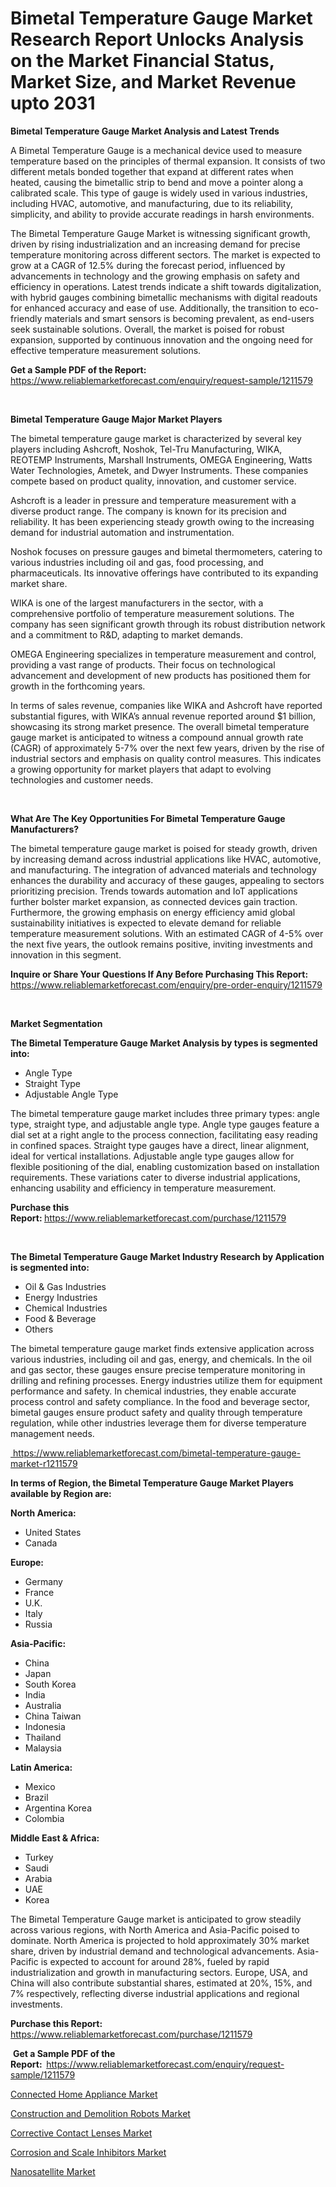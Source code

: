 <p><h1>Bimetal Temperature Gauge Market Research Report Unlocks Analysis on the Market Financial Status, Market Size, and Market Revenue upto 2031</h1></p><p><strong>Bimetal Temperature Gauge Market Analysis and Latest Trends</strong></p>
<p><p>A Bimetal Temperature Gauge is a mechanical device used to measure temperature based on the principles of thermal expansion. It consists of two different metals bonded together that expand at different rates when heated, causing the bimetallic strip to bend and move a pointer along a calibrated scale. This type of gauge is widely used in various industries, including HVAC, automotive, and manufacturing, due to its reliability, simplicity, and ability to provide accurate readings in harsh environments.</p><p>The Bimetal Temperature Gauge Market is witnessing significant growth, driven by rising industrialization and an increasing demand for precise temperature monitoring across different sectors. The market is expected to grow at a CAGR of 12.5% during the forecast period, influenced by advancements in technology and the growing emphasis on safety and efficiency in operations. Latest trends indicate a shift towards digitalization, with hybrid gauges combining bimetallic mechanisms with digital readouts for enhanced accuracy and ease of use. Additionally, the transition to eco-friendly materials and smart sensors is becoming prevalent, as end-users seek sustainable solutions. Overall, the market is poised for robust expansion, supported by continuous innovation and the ongoing need for effective temperature measurement solutions.</p></p>
<p><strong>Get a Sample PDF of the Report:&nbsp;</strong> <a href="https://www.reliablemarketforecast.com/enquiry/request-sample/1211579?utm_campaign=1842&utm_medium=2&utm_source=Github&utm_content=ia&utm_term=17122024&utm_id=bimetal-temperature-gauge">https://www.reliablemarketforecast.com/enquiry/request-sample/1211579</a></p>
<p>&nbsp;</p>
<p><strong>Bimetal Temperature Gauge Major Market Players</strong></p>
<p><p>The bimetal temperature gauge market is characterized by several key players including Ashcroft, Noshok, Tel-Tru Manufacturing, WIKA, REOTEMP Instruments, Marshall Instruments, OMEGA Engineering, Watts Water Technologies, Ametek, and Dwyer Instruments. These companies compete based on product quality, innovation, and customer service.</p><p>Ashcroft is a leader in pressure and temperature measurement with a diverse product range. The company is known for its precision and reliability. It has been experiencing steady growth owing to the increasing demand for industrial automation and instrumentation.</p><p>Noshok focuses on pressure gauges and bimetal thermometers, catering to various industries including oil and gas, food processing, and pharmaceuticals. Its innovative offerings have contributed to its expanding market share. </p><p>WIKA is one of the largest manufacturers in the sector, with a comprehensive portfolio of temperature measurement solutions. The company has seen significant growth through its robust distribution network and a commitment to R&D, adapting to market demands.</p><p>OMEGA Engineering specializes in temperature measurement and control, providing a vast range of products. Their focus on technological advancement and development of new products has positioned them for growth in the forthcoming years.</p><p>In terms of sales revenue, companies like WIKA and Ashcroft have reported substantial figures, with WIKA’s annual revenue reported around $1 billion, showcasing its strong market presence. The overall bimetal temperature gauge market is anticipated to witness a compound annual growth rate (CAGR) of approximately 5-7% over the next few years, driven by the rise of industrial sectors and emphasis on quality control measures. This indicates a growing opportunity for market players that adapt to evolving technologies and customer needs.</p></p>
<p>&nbsp;</p>
<p><strong>What Are The Key Opportunities For Bimetal Temperature Gauge Manufacturers?</strong></p>
<p><p>The bimetal temperature gauge market is poised for steady growth, driven by increasing demand across industrial applications like HVAC, automotive, and manufacturing. The integration of advanced materials and technology enhances the durability and accuracy of these gauges, appealing to sectors prioritizing precision. Trends towards automation and IoT applications further bolster market expansion, as connected devices gain traction. Furthermore, the growing emphasis on energy efficiency amid global sustainability initiatives is expected to elevate demand for reliable temperature measurement solutions. With an estimated CAGR of 4-5% over the next five years, the outlook remains positive, inviting investments and innovation in this segment.</p></p>
<p><strong>Inquire or Share Your Questions If Any Before Purchasing This Report:</strong> <a href="https://www.reliablemarketforecast.com/enquiry/pre-order-enquiry/1211579?utm_campaign=1842&utm_medium=2&utm_source=Github&utm_content=ia&utm_term=17122024&utm_id=bimetal-temperature-gauge">https://www.reliablemarketforecast.com/enquiry/pre-order-enquiry/1211579</a></p>
<p>&nbsp;</p>
<p><strong>Market Segmentation</strong></p>
<p><strong>The Bimetal Temperature Gauge Market Analysis by types is segmented into:</strong></p>
<p><ul><li>Angle Type</li><li>Straight Type</li><li>Adjustable Angle Type</li></ul></p>
<p><p>The bimetal temperature gauge market includes three primary types: angle type, straight type, and adjustable angle type. Angle type gauges feature a dial set at a right angle to the process connection, facilitating easy reading in confined spaces. Straight type gauges have a direct, linear alignment, ideal for vertical installations. Adjustable angle type gauges allow for flexible positioning of the dial, enabling customization based on installation requirements. These variations cater to diverse industrial applications, enhancing usability and efficiency in temperature measurement.</p></p>
<p><strong>Purchase this Report:&nbsp;</strong><a href="https://www.reliablemarketforecast.com/purchase/1211579?utm_campaign=1842&utm_medium=2&utm_source=Github&utm_content=ia&utm_term=17122024&utm_id=bimetal-temperature-gauge">https://www.reliablemarketforecast.com/purchase/1211579</a></p>
<p>&nbsp;</p>
<p><strong>The Bimetal Temperature Gauge Market Industry Research by Application is segmented into:</strong></p>
<p><ul><li>Oil & Gas Industries</li><li>Energy Industries</li><li>Chemical Industries</li><li>Food & Beverage</li><li>Others</li></ul></p>
<p><p>The bimetal temperature gauge market finds extensive application across various industries, including oil and gas, energy, and chemicals. In the oil and gas sector, these gauges ensure precise temperature monitoring in drilling and refining processes. Energy industries utilize them for equipment performance and safety. In chemical industries, they enable accurate process control and safety compliance. In the food and beverage sector, bimetal gauges ensure product safety and quality through temperature regulation, while other industries leverage them for diverse temperature management needs.</p></p>
<p><a href="https://www.reliablemarketforecast.com/bimetal-temperature-gauge-market-r1211579?utm_campaign=1842&utm_medium=2&utm_source=Github&utm_content=ia&utm_term=17122024&utm_id=bimetal-temperature-gauge">&nbsp;https://www.reliablemarketforecast.com/bimetal-temperature-gauge-market-r1211579</a></p>
<p><strong>In terms of Region, the Bimetal Temperature Gauge Market Players available by Region are:</strong></p>
<p>
    <p> <strong> North America: </strong>
        <ul>
            <li>United States</li>
            <li>Canada</li>
        </ul>
        </p> 
    <p> <strong> Europe: </strong>
        <ul>
            <li>Germany</li>
            <li>France</li>
            <li>U.K.</li>
            <li>Italy</li>
            <li>Russia</li>
        </ul>
        </p> 
    <p> <strong> Asia-Pacific: </strong>
        <ul>
            <li>China</li>
            <li>Japan</li>
            <li>South Korea</li>
            <li>India</li>
            <li>Australia</li>
            <li>China Taiwan</li>
            <li>Indonesia</li>
            <li>Thailand</li>
            <li>Malaysia</li>
        </ul>
        </p> 
    <p> <strong> Latin America: </strong>
        <ul>
            <li>Mexico</li>
            <li>Brazil</li>
            <li>Argentina Korea</li>
            <li>Colombia</li>
        </ul>
        </p> 
    <p> <strong> Middle East & Africa: </strong>
        <ul>
            <li>Turkey</li>
            <li>Saudi</li>
            <li>Arabia</li>
            <li>UAE</li>
            <li>Korea</li>
        </ul>
    </p>
    </p>
<p><p>The Bimetal Temperature Gauge market is anticipated to grow steadily across various regions, with North America and Asia-Pacific poised to dominate. North America is projected to hold approximately 30% market share, driven by industrial demand and technological advancements. Asia-Pacific is expected to account for around 28%, fueled by rapid industrialization and growth in manufacturing sectors. Europe, USA, and China will also contribute substantial shares, estimated at 20%, 15%, and 7% respectively, reflecting diverse industrial applications and regional investments.</p></p>
<p><strong>Purchase this Report: </strong><a href="https://www.reliablemarketforecast.com/purchase/1211579?utm_campaign=1842&utm_medium=2&utm_source=Github&utm_content=ia&utm_term=17122024&utm_id=bimetal-temperature-gauge">https://www.reliablemarketforecast.com/purchase/1211579</a></p>
<p>&nbsp;<strong>Get a Sample PDF of the Report:&nbsp;&nbsp;</strong><a href="https://www.reliablemarketforecast.com/enquiry/request-sample/1211579?utm_campaign=1842&utm_medium=2&utm_source=Github&utm_content=ia&utm_term=17122024&utm_id=bimetal-temperature-gauge">https://www.reliablemarketforecast.com/enquiry/request-sample/1211579</a></p>
<p><strong></strong></p>
<p><p><a href="https://www.linkedin.com/pulse/impressive-size-global-connected-home-appliance-market-yngyf?utm_campaign=1842&utm_medium=2&utm_source=Github&utm_content=ia&utm_term=17122024&utm_id=bimetal-temperature-gauge">Connected Home Appliance Market</a></p><p><a href="https://www.linkedin.com/pulse/construction-demolition-robots-market-projected-significant-k8aif?utm_campaign=1842&utm_medium=2&utm_source=Github&utm_content=ia&utm_term=17122024&utm_id=bimetal-temperature-gauge">Construction and Demolition Robots Market</a></p><p><a href="https://www.linkedin.com/pulse/corrective-contact-lenses-market-size-growing-cagr-103-forecast-wfkmf?utm_campaign=1842&utm_medium=2&utm_source=Github&utm_content=ia&utm_term=17122024&utm_id=bimetal-temperature-gauge">Corrective Contact Lenses Market</a></p><p><a href="https://www.linkedin.com/pulse/future-growth-revenue-analysis-corrosion-scale-inhibitors-market-ymupf?utm_campaign=1842&utm_medium=2&utm_source=Github&utm_content=ia&utm_term=17122024&utm_id=bimetal-temperature-gauge">Corrosion and Scale Inhibitors Market</a></p><p><a href="https://www.linkedin.com/pulse/investor-insights-nanosatellite-market-projected-cagr-8-tbd7f?utm_campaign=1842&utm_medium=2&utm_source=Github&utm_content=ia&utm_term=17122024&utm_id=bimetal-temperature-gauge">Nanosatellite Market</a></p></p>